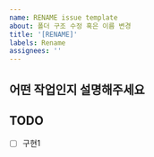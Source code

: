 ```yaml
---
name: RENAME issue template
about: 폴더 구조 수정 혹은 이름 변경
title: '[RENAME]'
labels: Rename
assignees: ''
---
```


## 어떤 작업인지 설명해주세요

## TODO

- [ ] 구현1
